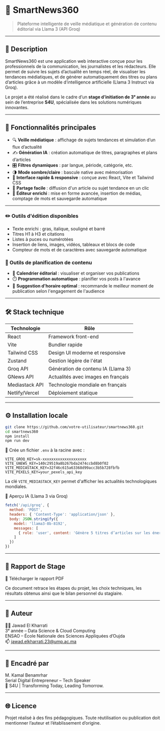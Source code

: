 # 📰 SmartNews360

> Plateforme intelligente de veille médiatique et génération de contenu éditorial via Llama 3 (API Groq)

---

## 📌 Description

SmartNews360 est une application web interactive conçue pour les professionnels de la communication, les journalistes et les rédacteurs. Elle permet de suivre les sujets d’actualité en temps réel, de visualiser les tendances médiatiques, et de générer automatiquement des titres ou plans d’articles grâce à un modèle d’intelligence artificielle (Llama 3 Instruct via Groq).

Le projet a été réalisé dans le cadre d’un **stage d’initiation de 3ᵉ année** au sein de l’entreprise **S4U**, spécialisée dans les solutions numériques innovantes.

---

## 🎯 Fonctionnalités principales

- 🔍 **Veille médiatique** : affichage de sujets tendances et simulation d’un flux d’actualité
- ✍️ **Génération IA** : création automatique de titres, paragraphes et plans d’articles
- 🎛️ **Filtres dynamiques** : par langue, période, catégorie, etc.
- 🌗 **Mode sombre/claire** : bascule native avec mémorisation
- 🚀 **Interface rapide & responsive** : conçue avec React, Vite et Tailwind CSS
- 🔗 **Partage facile** : diffusion d'un article ou sujet tendance en un clic
- 📝 **Éditeur enrichi** : mise en forme avancée, insertion de médias, comptage
  de mots et sauvegarde automatique

---

### ✏️ Outils d'édition disponibles

- Texte enrichi : gras, italique, souligné et barré
- Titres H1 à H3 et citations
- Listes à puces ou numérotées
- Insertion de liens, images, vidéos, tableaux et blocs de code
- Compteur de mots et de caractères avec sauvegarde automatique

### 📑 Outils de planification de contenu

- 📆 **Calendrier éditorial** : visualiser et organiser vos publications
- ⏱️ **Programmation automatique** : planifier vos posts à l'avance
- 📲 **Suggestion d'horaire optimal** : recommande le meilleur moment de publication selon l'engagement de l'audience

---

## 🛠️ Stack technique

| Technologie   | Rôle                                  |
|---------------|----------------------------------------|
| React         | Framework front-end                   |
| Vite          | Bundler rapide                        |
| Tailwind CSS  | Design UI moderne et responsive       |
| Zustand       | Gestion légère de l'état              |
| Groq API      | Génération de contenu IA (Llama 3)    |
| GNews API     | Actualités avec images en français     |
| Mediastack API| Technologie mondiale en français       |
| Netlify/Vercel| Déploiement statique                  |

---

## ⚙️ Installation locale

```bash
git clone https://github.com/votre-utilisateur/smartnews360.git
cd smartnews360
npm install
npm run dev
```

📌 Crée un fichier `.env` à la racine avec :

```env
VITE_GROQ_KEY=sk-xxxxxxxxxxxxxxxxxxxx
VITE_GNEWS_KEY=140c29519a8b267bda2474ccbd8b0f02
VITE_MEDIASTACK_KEY=32f46c615a63368d99acc3b5b728fbfb
VITE_PEXELS_KEY=your_pexels_api_key
```

La clé `VITE_MEDIASTACK_KEY` permet d'afficher les actualités technologiques mondiales.

🧠 Aperçu IA (Llama 3 via Groq)

```js
fetch('/api/groq', {
  method: 'POST',
  headers: { 'Content-Type': 'application/json' },
  body: JSON.stringify({
    model: 'llama3-8b-8192',
    messages: [
      { role: 'user', content: 'Génère 5 titres d’articles sur les énergies renouvelables au Maroc.' }
    ]
  })
})
```

---

## 📄 Rapport de Stage

📘 Télécharger le rapport PDF

Ce document retrace les étapes du projet, les choix techniques, les résultats obtenus ainsi que le bilan personnel du stagiaire.

---

## 📌 Auteur

👨‍🎓 Jawad El Kharrati  
3ᵉ année – Data Science & Cloud Computing  
ENSAO – École Nationale des Sciences Appliquées d’Oujda  
📫 jawad.elkharrati.23@ump.ac.ma

---

## 🏢 Encadré par

M. Kamal Benamrhar  
Serial Digital Entrepreneur – Tech Speaker  
📍 S4U | Transforming Today, Leading Tomorrow.


---

## 🌐 Licence

Projet réalisé à des fins pédagogiques. Toute réutilisation ou publication doit mentionner l’auteur et l’établissement d’origine.
